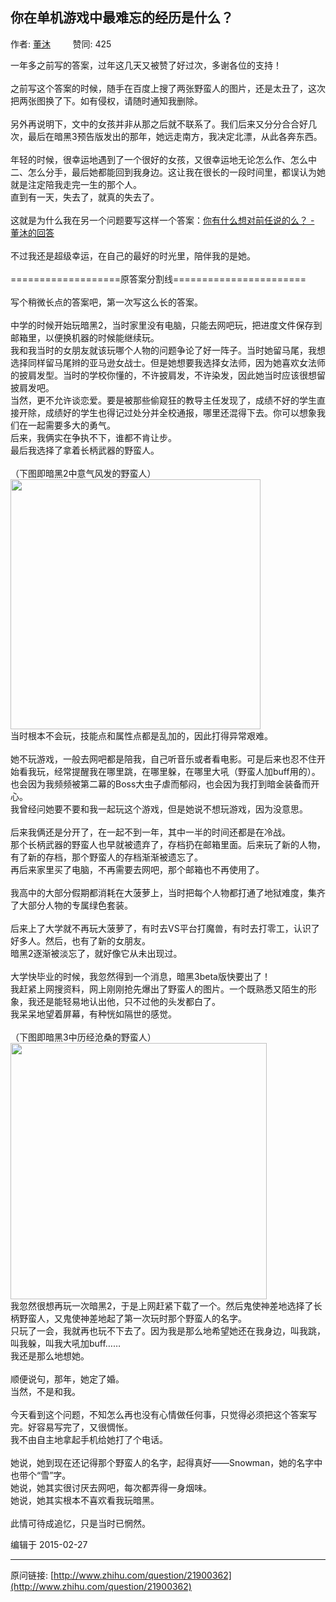 ## 你在单机游戏中最难忘的经历是什么？

作者: [董沐](http://www.zhihu.com/people/dong-mu-43)&nbsp;&nbsp;&nbsp;&nbsp;&nbsp;&nbsp;&nbsp;&nbsp; 赞同: 425


一年多之前写的答案，过年这几天又被赞了好过次，多谢各位的支持！<br><br>之前写这个答案的时候，随手在百度上搜了两张野蛮人的图片，还是太丑了，这次把两张图换了下。如有侵权，请随时通知我删除。<br><br>另外再说明下，文中的女孩并非从那之后就不联系了。我们后来又分分合合好几次，最后在暗黑3预告版发出的那年，她远走南方，我决定北漂，从此各奔东西。<br><br>年轻的时候，很幸运地遇到了一个很好的女孩，又很幸运地无论怎么作、怎么中二、怎么分手，最后她都能回到我身边。这让我在很长的一段时间里，都误认为她就是注定陪我走完一生的那个人。<br>直到有一天，失去了，就真的失去了。<br><br>这就是为什么我在另一个问题要写这样一个答案：<a href="http://www.zhihu.com/question/22749324/answer/30673163" class="internal">你有什么想对前任说的么？ - 董沐的回答</a><br><br>不过我还是超级幸运，在自己的最好的时光里，陪伴我的是她。<br><br>===================原答案分割线=======================<br><br>写个稍微长点的答案吧，第一次写这么长的答案。<br><br>中学的时候开始玩暗黑2，当时家里没有电脑，只能去网吧玩，把进度文件保存到邮箱里，以便换机器的时候能继续玩。<br>我和我当时的女朋友就该玩哪个人物的问题争论了好一阵子。当时她留马尾，我想选择同样留马尾辫的亚马逊女战士。但是她想要我选择女法师，因为她喜欢女法师的披肩发型。当时的学校你懂的，不许披肩发，不许染发，因此她当时应该很想留披肩发吧。<br>当然，更不允许谈恋爱。要是被那些偷窥狂的教导主任发现了，成绩不好的学生直接开除，成绩好的学生也得记过处分并全校通报，哪里还混得下去。你可以想象我们在一起需要多大的勇气。<br>后来，我俩实在争执不下，谁都不肯让步。<br>最后我选择了拿着长柄武器的野蛮人。<br><br>（下图即暗黑2中意气风发的野蛮人）<br><img src="http://pic2.zhimg.com/a3bebb4542348831a181208716109931_b.jpg" data-rawwidth="400" data-rawheight="300" class="content_image" width="400"><br>当时根本不会玩，技能点和属性点都是乱加的，因此打得异常艰难。<br><br>她不玩游戏，一般去网吧都是陪我，自己听音乐或者看电影。可是后来也忍不住开始看我玩，经常提醒我在哪里跳，在哪里躲，在哪里大吼（野蛮人加buff用的）。<br>也会因为我频频被第二幕的Boss大虫子虐而郁闷，也会因为我打到暗金装备而开心。<br>我曾经问她要不要和我一起玩这个游戏，但是她说不想玩游戏，因为没意思。<br><br>后来我俩还是分开了，在一起不到一年，其中一半的时间还都是在冷战。<br>那个长柄武器的野蛮人也早就被遗弃了，存档扔在邮箱里面。后来玩了新的人物，有了新的存档，那个野蛮人的存档渐渐被遗忘了。<br>再后来家里买了电脑，不再需要去网吧，那个邮箱也不再使用了。<br><br>我高中的大部分假期都消耗在大菠萝上，当时把每个人物都打通了地狱难度，集齐了大部分人物的专属绿色套装。<br><br>后来上了大学就不再玩大菠萝了，有时去VS平台打魔兽，有时去打零工，认识了好多人。然后，也有了新的女朋友。<br>暗黑2逐渐被淡忘了，就好像它从未出现过。<br><br>大学快毕业的时候，我忽然得到一个消息，暗黑3beta版快要出了！<br>我赶紧上网搜资料，网上刚刚抢先爆出了野蛮人的图片。一个既熟悉又陌生的形象，我还是能轻易地认出他，只不过他的头发都白了。<br>我呆呆地望着屏幕，有种恍如隔世的感觉。<br><br>（下图即暗黑3中历经沧桑的野蛮人）<br><img src="http://pic3.zhimg.com/2d5fb9ad638887a7fc75e5de2d2da1ba_b.jpg" data-rawwidth="410" data-rawheight="222" class="content_image" width="410"><br>我忽然很想再玩一次暗黑2，于是上网赶紧下载了一个。然后鬼使神差地选择了长柄野蛮人，又鬼使神差地起了第一次玩时那个野蛮人的名字。<br>只玩了一会，我就再也玩不下去了。因为我是那么地希望她还在我身边，叫我跳，叫我躲，叫我大吼加buff……<br>我还是那么地想她。<br><br>顺便说句，那年，她定了婚。<br>当然，不是和我。<br><br>今天看到这个问题，不知怎么再也没有心情做任何事，只觉得必须把这个答案写完。好容易写完了，又很惆怅。<br>我不由自主地拿起手机给她打了个电话。<br><br>她说，她到现在还记得那个野蛮人的名字，起得真好——Snowman，她的名字中也带个“雪”字。<br>她说，她其实很讨厌去网吧，每次都弄得一身烟味。<br>她说，她其实根本不喜欢看我玩暗黑。<br><br>此情可待成追忆，只是当时已惘然。



编辑于 2015-02-27



---
原问链接: [http://www.zhihu.com/question/21900362](http://www.zhihu.com/question/21900362)